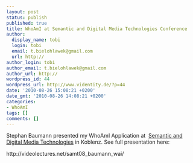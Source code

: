 ```yaml
---
layout: post
status: publish
published: true
title: WhoAmI at Semantic and Digital Media Technologies Conference
author:
  display_name: tobi
  login: tobi
  email: t.bielohlawek@gmail.com
  url: http://
author_login: tobi
author_email: t.bielohlawek@gmail.com
author_url: http://
wordpress_id: 44
wordpress_url: http://www.videntity.de/?p=44
date: '2010-08-26 15:08:21 +0200'
date_gmt: '2010-08-26 14:08:21 +0200'
categories:
- WhoAmI
tags: []
comments: []
---
```

<p>Stephan Baumann presented my WhoAmI Application at &nbsp;<a href="http://samt2008.uni-koblenz.de">Semantic and Digital Media Technologies</a> in Koblenz. See full presentation here:</p>
<p>http://videolectures.net/samt08_baumann_wai/</p>
